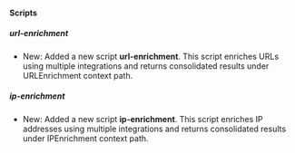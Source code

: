 
#### Scripts

##### url-enrichment

- New: Added a new script **url-enrichment**. This script enriches URLs using multiple integrations and returns consolidated results under URLEnrichment context path.

##### ip-enrichment

- New: Added a new script **ip-enrichment**. This script enriches IP addresses using multiple integrations and returns consolidated results under IPEnrichment context path.
